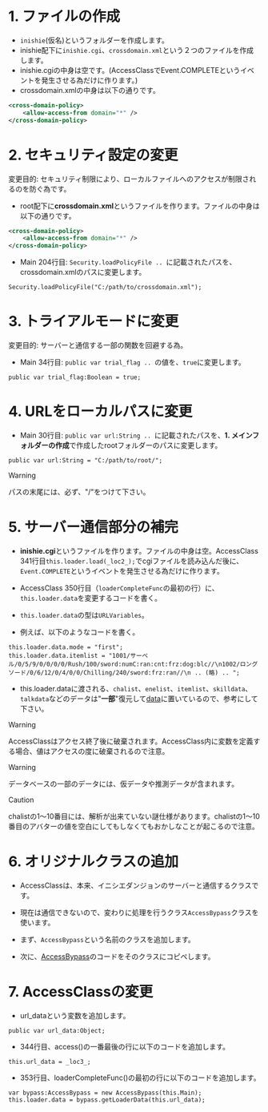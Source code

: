 # 1. ファイルの作成
- `inishie`(仮名)というフォルダーを作成します。
- inishie配下に`inishie.cgi`、`crossdomain.xml`という２つのファイルを作成します。
- inishie.cgiの中身は空です。(AccessClassでEvent.COMPLETEというイベントを発生させる為だけに作ります。)
- crossdomain.xmlの中身は以下の通りです。
```xml
<cross-domain-policy>
    <allow-access-from domain="*" />
</cross-domain-policy>
```

# 2. セキュリティ設定の変更
変更目的: セキュリティ制限により、ローカルファイルへのアクセスが制限されるのを防ぐ為です。

- root配下に**crossdomain.xml**というファイルを作ります。ファイルの中身は以下の通りです。
```xml
<cross-domain-policy>
    <allow-access-from domain="*" />
</cross-domain-policy>
```
- Main 204行目: ```Security.loadPolicyFile .. ```に記載されたパスを、crossdomain.xmlのパスに変更します。
```as3
Security.loadPolicyFile("C:/path/to/crossdomain.xml");
```

# 3. トライアルモードに変更
変更目的: サーバーと通信する一部の関数を回避する為。
- Main 34行目: ```public var trial_flag .. ```の値を、```true```に変更します。
```as3
public var trial_flag:Boolean = true;
```

# 4. URLをローカルパスに変更
- Main 30行目: ```public var url:String .. ```に記載されたパスを、**1. メインフォルダーの作成**で作成したrootフォルダーのパスに変更します。
```as3
public var url:String = "C:/path/to/root/";
```
>[!WARNING]
>パスの末尾には、必ず、"/"をつけて下さい。


# 5. サーバー通信部分の補完

- **inishie.cgi**というファイルを作ります。ファイルの中身は空。AccessClass 341行目```this.loader.load(_loc2_);```でcgiファイルを読み込んだ後に、`Event.COMPLETE`というイベントを発生させる為だけに作ります。

- AccessClass 350行目（```loaderCompleteFunc```の最初の行）に、```this.loader.data```を変更するコードを書く。
- ```this.loader.data```の型は```URLVariables```。
- 例えば、以下のようなコードを書く。
```as3
this.loader.data.mode = "first";
this.loader.data.itemlist = "1001/サーベル/0/5/9/0/0/0/0/Rush/100/sword:numC:ran:cnt:frz:dog:blc//\n1002/ロングソード/0/6/12/0/4/0/0/Chilling/240/sword:frz:ran//\n .. (略) .. ";
```
- this.loader.dataに渡される、```chalist```、```enelist```、```itemlist```、```skilldata```、```talkdata```などのデータは"**一部**"復元して[data](/data)に置いているので、参考にして下さい。

>[!WARNING]
>AccessClassはアクセス終了後に破棄されます。AccessClass内に変数を定義する場合、値はアクセスの度に破棄されるので注意。

>[!WARNING]
>データベースの一部のデータには、仮データや推測データが含まれます。

>[!CAUTION]
>chalistの1～10番目には、解析が出来ていない謎仕様があります。chalistの1～10番目のアバターの値を空白にしてもしなくてもおかしなことが起こるので注意。

# 6. オリジナルクラスの追加
- AccessClassは、本来、イニシエダンジョンのサーバーと通信するクラスです。
- 現在は通信できないので、変わりに処理を行うクラス```AccessBypass```クラスを使います。

- まず、```AccessBypass```という名前のクラスを追加します。
- 次に、[AccessBypass](/src/AccessBypass.as)のコードをそのクラスにコピペします。

# 7. AccessClassの変更
- url_dataという変数を追加します。
```as3
public var url_data:Object;
```

- 344行目、access()の一番最後の行に以下のコードを追加します。
```as3
this.url_data = _loc3_;
```

- 353行目、loaderCompleteFunc()の最初の行に以下のコードを追加します。
```as3
var bypass:AccessBypass = new AccessBypass(this.Main);
this.loader.data = bypass.getLoaderData(this.url_data);
```
